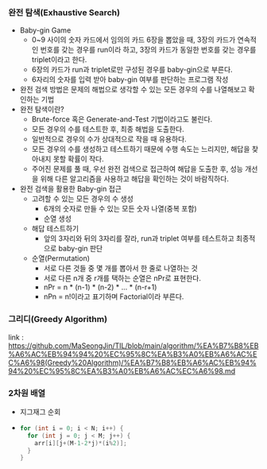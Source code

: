 ### 완전 탐색(Exhaustive Search)
- Baby-gin Game
  - 0~9 사이의 숫자 카드에서 임의의 카드 6장을 뽑았을 때, 3장의 카드가 연속적인 번호를 갖는 경우를 run이라 하고, 3장의 카드가
    동일한 번호를 갖는 경우를 triplet이라고 한다.
  - 6장의 카드가 run과 triplet로만 구성된 경우를 baby-gin으로 부른다.
  - 6자리의 숫자를 입력 받아 baby-gin 여부를 판단하는 프로그램 작성
- 완전 검색 방법은 문제의 해법으로 생각할 수 있는 모든 경우의 수를 나열해보고 확인하는 기법
- 완전 탐색이란?
  - Brute-force 혹은 Generate-and-Test 기법이라고도 불린다.
  - 모든 경우의 수를 테스트한 후, 최종 해법을 도출한다.
  - 일반적으로 경우의 수가 상대적으로 작을 때 유용하다.
  - 모든 경우의 수를 생성하고 테스트하기 때문에 수행 속도는 느리지만, 해답을 찾아내지 못할 확률이 작다.
  - 주어진 문제를 풀 때, 우선 완전 검색으로 접근하여 해답을 도출한 후, 성능 개선을 위해 다른 알고리즘을 사용하고
    해답을 확인하는 것이 바람직하다.
- 완전 검색을 활용한 Baby-gin 접근
  - 고려할 수 있는 모든 경우의 수 생성
    - 6개의 숫자로 만들 수 있는 모든 숫자 나열(중복 포함)
    - 순열 생성
  - 해답 테스트하기
    - 앞의 3자리와 뒤의 3자리를 잘라, run과 triplet 여부를 테스트하고 최종적으로 baby-gin 판단
  - 순열(Permutation)
    - 서로 다른 것들 중 몇 개를 뽑아서 한 줄로 나열하는 것
    - 서로 다른 n개 중 r개를 택하는 순열은 nPr로 표현한다.
    - nPr = n * (n-1) * (n-2) * ... * (n-r+1)
    - nPn = n!이라고 표기하며 Factorial이라 부른다.
### 그리디(Greedy Algorithm)
link : https://github.com/MaSeongJin/TIL/blob/main/algorithm/%EA%B7%B8%EB%A6%AC%EB%94%94%20%EC%95%8C%EA%B3%A0%EB%A6%AC%EC%A6%98(Greedy%20Algorithm)/%EA%B7%B8%EB%A6%AC%EB%94%94%20%EC%95%8C%EA%B3%A0%EB%A6%AC%EC%A6%98.md
### 2차원 배열
- 지그재그 순회
- ```java
  for (int i = 0; i < N; i++) {
    for (int j = 0; j < M; j++) {
      arr[i][j+(M-1-2*j)*(i%2)];
    }
  }
  ```
